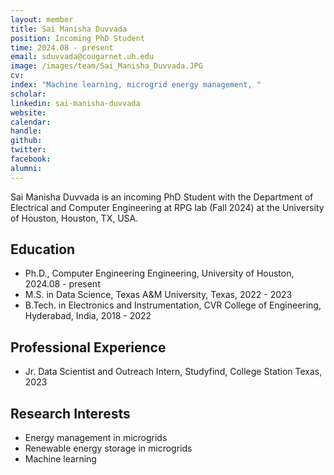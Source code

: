```yaml
---
layout: member
title: Sai Manisha Duvvada
position: Incoming PhD Student
time: 2024.08 - present
email: sduvvada@cougarnet.uh.edu
image: /images/team/Sai_Manisha_Duvvada.JPG
cv: 
index: "Machine learning, microgrid energy management, "
scholar: 
linkedin: sai-manisha-duvvada
website: 
calendar: 
handle: 
github: 
twitter: 
facebook: 
alumni: 
---
```



Sai Manisha Duvvada is an incoming PhD Student with the Department of Electrical and Computer Engineering at RPG lab (Fall 2024) at the University of Houston, Houston, TX, USA. 


## Education
* Ph.D., Computer Engineering Engineering, University of Houston, 2024.08 - present
* M.S. in Data Science, Texas A&M University, Texas, 2022 - 2023
* B.Tech. in Electronics and Instrumentation, CVR College of Engineering, Hyderabad, India, 2018 - 2022

## Professional Experience
* Jr. Data Scientist and Outreach Intern, Studyfind, College Station Texas, 2023 

## Research Interests
* Energy management in microgrids 
* Renewable energy storage in microgrids
* Machine learning